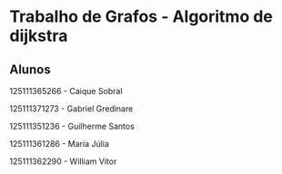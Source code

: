 # Trabalho de Grafos - Algoritmo de dijkstra

## Alunos

125111365266 - Caique Sobral

125111371273 - Gabriel Gredinare

125111351236 - Guilherme Santos

125111361286 - Maria Júlia

125111362290 - William Vitor